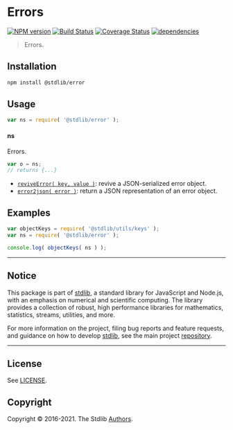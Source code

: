 <!--

@license Apache-2.0

Copyright (c) 2018 The Stdlib Authors.

Licensed under the Apache License, Version 2.0 (the "License");
you may not use this file except in compliance with the License.
You may obtain a copy of the License at

   http://www.apache.org/licenses/LICENSE-2.0

Unless required by applicable law or agreed to in writing, software
distributed under the License is distributed on an "AS IS" BASIS,
WITHOUT WARRANTIES OR CONDITIONS OF ANY KIND, either express or implied.
See the License for the specific language governing permissions and
limitations under the License.

-->

# Errors

[![NPM version][npm-image]][npm-url] [![Build Status][test-image]][test-url] [![Coverage Status][coverage-image]][coverage-url] [![dependencies][dependencies-image]][dependencies-url]

> Errors.

<section class="installation">

## Installation

```bash
npm install @stdlib/error
```

</section>

<section class="usage">

## Usage

```javascript
var ns = require( '@stdlib/error' );
```

#### ns

Errors.

```javascript
var o = ns;
// returns {...}
```

<!-- <toc pattern="*"> -->

<div class="namespace-toc">

-   <span class="signature">[`reviveError( key, value )`][@stdlib/error/reviver]</span><span class="delimiter">: </span><span class="description">revive a JSON-serialized error object.</span>
-   <span class="signature">[`error2json( error )`][@stdlib/error/to-json]</span><span class="delimiter">: </span><span class="description">return a JSON representation of an error object.</span>

</div>

<!-- </toc> -->

</section>

<!-- /.usage -->

<section class="examples">

## Examples

<!-- TODO: better examples -->

<!-- eslint no-undef: "error" -->

```javascript
var objectKeys = require( '@stdlib/utils/keys' );
var ns = require( '@stdlib/error' );

console.log( objectKeys( ns ) );
```

</section>

<!-- /.examples -->


<section class="main-repo" >

* * *

## Notice

This package is part of [stdlib][stdlib], a standard library for JavaScript and Node.js, with an emphasis on numerical and scientific computing. The library provides a collection of robust, high performance libraries for mathematics, statistics, streams, utilities, and more.

For more information on the project, filing bug reports and feature requests, and guidance on how to develop [stdlib][stdlib], see the main project [repository][stdlib].

---

## License

See [LICENSE][stdlib-license].


## Copyright

Copyright &copy; 2016-2021. The Stdlib [Authors][stdlib-authors].

</section>

<!-- /.stdlib -->

<!-- Section for all links. Make sure to keep an empty line after the `section` element and another before the `/section` close. -->

<section class="links">

[npm-image]: http://img.shields.io/npm/v/@stdlib/error.svg
[npm-url]: https://npmjs.org/package/@stdlib/error

[test-image]: https://github.com/stdlib-js/error/actions/workflows/test.yml/badge.svg
[test-url]: https://github.com/stdlib-js/error/actions/workflows/test.yml

[coverage-image]: https://img.shields.io/codecov/c/github/stdlib-js/error/main.svg
[coverage-url]: https://codecov.io/github/stdlib-js/error?branch=main

[dependencies-image]: https://img.shields.io/david/stdlib-js/error
[dependencies-url]: https://david-dm.org/stdlib-js/error/main

[stdlib]: https://github.com/stdlib-js/stdlib

[stdlib-authors]: https://github.com/stdlib-js/stdlib/graphs/contributors

[stdlib-license]: https://raw.githubusercontent.com/stdlib-js/error/main/LICENSE

<!-- <toc-links> -->

[@stdlib/error/reviver]: https://github.com/stdlib-js/error/tree/main/reviver

[@stdlib/error/to-json]: https://github.com/stdlib-js/error/tree/main/to-json

<!-- </toc-links> -->

</section>

<!-- /.links -->
